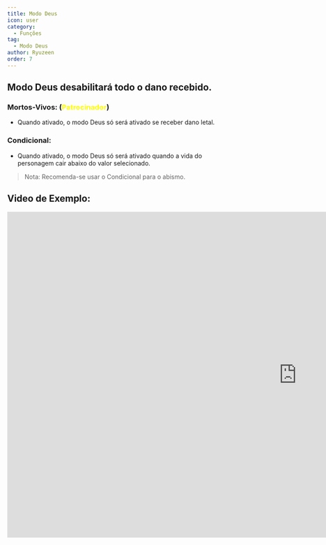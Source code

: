 ```yaml
---
title: Modo Deus
icon: user
category:
  - Funções
tag:
  - Modo Deus
author: Ryuzeen
order: 7
---
```


## Modo Deus desabilitará todo o dano recebido.
### Mortos-Vivos: (<span style='color:yellow;'>Patrocinador</span>)
- Quando ativado, o modo Deus só será ativado se receber dano letal.
### Condicional:
- Quando ativado, o modo Deus só será ativado quando a vida do personagem cair abaixo do valor selecionado.
> Nota: Recomenda-se usar o Condicional para o abismo.

## Video de Exemplo:

<div class="iframe-container"><iframe width="1328" height="747" src="https://www.youtube.com/embed/42utUUYNHRE?list=PL5eI1Tb64p56g27qfYk7VuFTz4FK6YrKa" title="Korepi - God Mode" frameborder="0" allow="accelerometer; autoplay; clipboard-write; encrypted-media; gyroscope; picture-in-picture; web-share" referrerpolicy="strict-origin-when-cross-origin" allowfullscreen></iframe></div>
